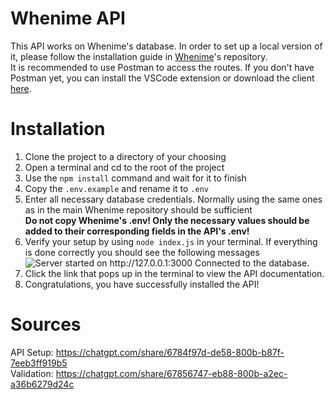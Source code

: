 # Whenime API
This API works on Whenime's database. In order to set up a local version of it, please follow the installation guide in [Whenime](https://github.com/TomeIDK/whenime)'s repository.  
It is recommended to use Postman to access the routes. If you don't have Postman yet, you can install the VSCode extension or download the client [here](https://www.postman.com/downloads/).  
# Installation
1. Clone the project to a directory of your choosing
2. Open a terminal and cd to the root of the project
3. Use the `npm install` command and wait for it to finish
4. Copy the `.env.example` and rename it to `.env`
5. Enter all necessary database credentials. Normally using the same ones as in the main Whenime repository should be sufficient  
   **Do not copy Whenime's .env! Only the necessary values should be added to their corresponding fields in the API's .env!**
6. Verify your setup by using `node index.js` in your terminal. If everything is done correctly you should see the following messages
   ![Server started on http://127.0.0.1:3000 Connected to the database.](https://i.gyazo.com/3c079e6dd744809bf4ee4d3eef3b0f20.png)
7. Click the link that pops up in the terminal to view the API documentation.
8. Congratulations, you have successfully installed the API!
# Sources
API Setup: https://chatgpt.com/share/6784f97d-de58-800b-b87f-7eeb3ff919b5  
Validation: https://chatgpt.com/share/67856747-eb88-800b-a2ec-a36b6279d24c  
